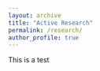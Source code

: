 ```yaml
---
layout: archive
title: "Active Research"
permalink: /research/
author_profile: true
---
```


This is a test
